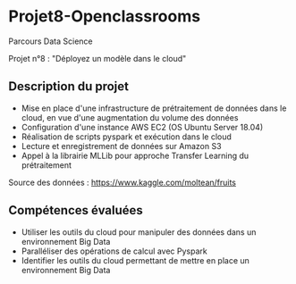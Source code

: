 # Projet8-Openclassrooms
Parcours Data Science

Projet n°8 : "Déployez un modèle dans le cloud"

## Description du projet
* Mise en place d'une infrastructure de prétraitement de données dans le cloud, en vue d'une augmentation du volume des données
* Configuration d'une instance AWS EC2 (OS Ubuntu Server 18.04)
* Réalisation de scripts pyspark et exécution dans le cloud
* Lecture et enregistrement de données sur Amazon S3
* Appel à la librairie MLLib pour approche Transfer Learning du prétraitement

Source des données : https://www.kaggle.com/moltean/fruits

## Compétences évaluées
* Utiliser les outils du cloud pour manipuler des données dans un environnement Big Data
* Paralléliser des opérations de calcul avec Pyspark
* Identifier les outils du cloud permettant de mettre en place un environnement Big Data
